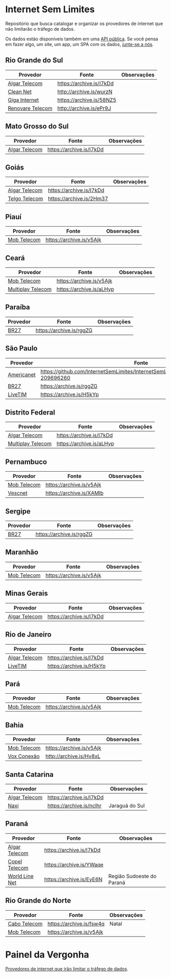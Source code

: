 # Internet Sem Limites

Repositório que busca catalogar e organizar os provedores de internet que não limitarão o tráfego de dados.

Os dados estão disponíveis também em uma [API pública](http://github.com/cuducos/InternetSemLimitesCMS). Se você pensa em fazer algo, um site, um app, um SPA com os dados, [junte-se a nós](https://github.com/jlcarvalho/InternetSemLimites/issues/9).


## Rio Grande do Sul

| Provedor | Fonte | Observações |
|----------|-------|-------------|
| [Algar Telecom](http://www.algartelecom.com.br/) | https://archive.is/I7kDd |  &nbsp; |
| [Clean Net](http://www.cleannet.com.br/) | http://archive.is/wurzN |  &nbsp; |
| [Giga Internet](http://www.giga.com.br/) | https://archive.is/58NZ5 |  &nbsp; |
| [Renovare Telecom](http://www.renovaretelecom.com.br/) | http://archive.is/ePr9J |  &nbsp; |

## Mato Grosso do Sul

| Provedor | Fonte | Observações |
|----------|-------|-------------|
| [Algar Telecom](http://www.algartelecom.com.br/) | https://archive.is/I7kDd |  &nbsp; |

## Goiás

| Provedor | Fonte | Observações |
|----------|-------|-------------|
| [Algar Telecom](http://www.algartelecom.com.br/) | https://archive.is/I7kDd |  &nbsp; |
| [Telgo Telecom](http://telgo.com.br/) | https://archive.is/2Hm37 |  &nbsp; |

## Piauí

| Provedor | Fonte | Observações |
|----------|-------|-------------|
| [Mob Telecom](http://www.mobtelecom.com.br/) | https://archive.is/v5Ajk |  &nbsp; |

## Ceará

| Provedor | Fonte | Observações |
|----------|-------|-------------|
| [Mob Telecom](http://www.mobtelecom.com.br/) | https://archive.is/v5Ajk |  &nbsp; |
| [Multiplay Telecom](http://www.multiplaytelecom.com.br/) | https://archive.is/aLHyp |  &nbsp; |

## Paraíba

| Provedor | Fonte | Observações |
|----------|-------|-------------|
| [BR27](http://www.br27.com.br/) | https://archive.is/rggZG |  &nbsp; |

## São Paulo

| Provedor | Fonte | Observações |
|----------|-------|-------------|
| [Americanet](http://www.americanet.com.br/) | https://github.com/InternetSemLimites/InternetSemLimites/pull/14#issuecomment-209696260 |  &nbsp; |
| [BR27](http://www.br27.com.br/) | https://archive.is/rggZG |  &nbsp; |
| [LiveTIM](http://www.livetim.tim.com.br/) | https://archive.is/H5kYp |  &nbsp; |

## Distrito Federal

| Provedor | Fonte | Observações |
|----------|-------|-------------|
| [Algar Telecom](http://www.algartelecom.com.br/) | https://archive.is/I7kDd |  &nbsp; |
| [Multiplay Telecom](http://www.multiplaytelecom.com.br/) | https://archive.is/aLHyp |  &nbsp; |

## Pernambuco

| Provedor | Fonte | Observações |
|----------|-------|-------------|
| [Mob Telecom](http://www.mobtelecom.com.br/) | https://archive.is/v5Ajk |  &nbsp; |
| [Vescnet](http://www.vescnet.com.br/) | https://archive.is/XAMlb |  &nbsp; |

## Sergipe

| Provedor | Fonte | Observações |
|----------|-------|-------------|
| [BR27](http://www.br27.com.br/) | https://archive.is/rggZG |  &nbsp; |

## Maranhão

| Provedor | Fonte | Observações |
|----------|-------|-------------|
| [Mob Telecom](http://www.mobtelecom.com.br/) | https://archive.is/v5Ajk |  &nbsp; |

## Minas Gerais

| Provedor | Fonte | Observações |
|----------|-------|-------------|
| [Algar Telecom](http://www.algartelecom.com.br/) | https://archive.is/I7kDd |  &nbsp; |

## Rio de Janeiro

| Provedor | Fonte | Observações |
|----------|-------|-------------|
| [Algar Telecom](http://www.algartelecom.com.br/) | https://archive.is/I7kDd |  &nbsp; |
| [LiveTIM](http://www.livetim.tim.com.br/) | https://archive.is/H5kYp |  &nbsp; |

## Pará

| Provedor | Fonte | Observações |
|----------|-------|-------------|
| [Mob Telecom](http://www.mobtelecom.com.br/) | https://archive.is/v5Ajk |  &nbsp; |

## Bahia

| Provedor | Fonte | Observações |
|----------|-------|-------------|
| [Mob Telecom](http://www.mobtelecom.com.br/) | https://archive.is/v5Ajk |  &nbsp; |
| [Vox Conexão](http://www.voxconexao.com.br/) | http://archive.is/Hv8xL |  &nbsp; |

## Santa Catarina

| Provedor | Fonte | Observações |
|----------|-------|-------------|
| [Algar Telecom](http://www.algartelecom.com.br/) | https://archive.is/I7kDd |  &nbsp; |
| [Naxi](http://www.naxi.com.br/) | https://archive.is/nclhr |  Jaraguá do Sul |

## Paraná

| Provedor | Fonte | Observações |
|----------|-------|-------------|
| [Algar Telecom](http://www.algartelecom.com.br/) | https://archive.is/I7kDd |  &nbsp; |
| [Copel Telecom](http://www.copeltelecom.com/) | https://archive.is/YWaqe |  &nbsp; |
| [World Line Net](http://www.wln.com.br/) | https://archive.is/EyE6N |  Região Sudoeste do Paraná |

## Rio Grande do Norte

| Provedor | Fonte | Observações |
|----------|-------|-------------|
| [Cabo Telecom](http://cabotelecom.com.br) | https://archive.is/fsw4q |  Natal |
| [Mob Telecom](http://www.mobtelecom.com.br/) | https://archive.is/v5Ajk |  &nbsp; |


# Painel da Vergonha

[Provedores de internet que irão limitar o tráfego de dados](HALL_OF_SHAME.md).
